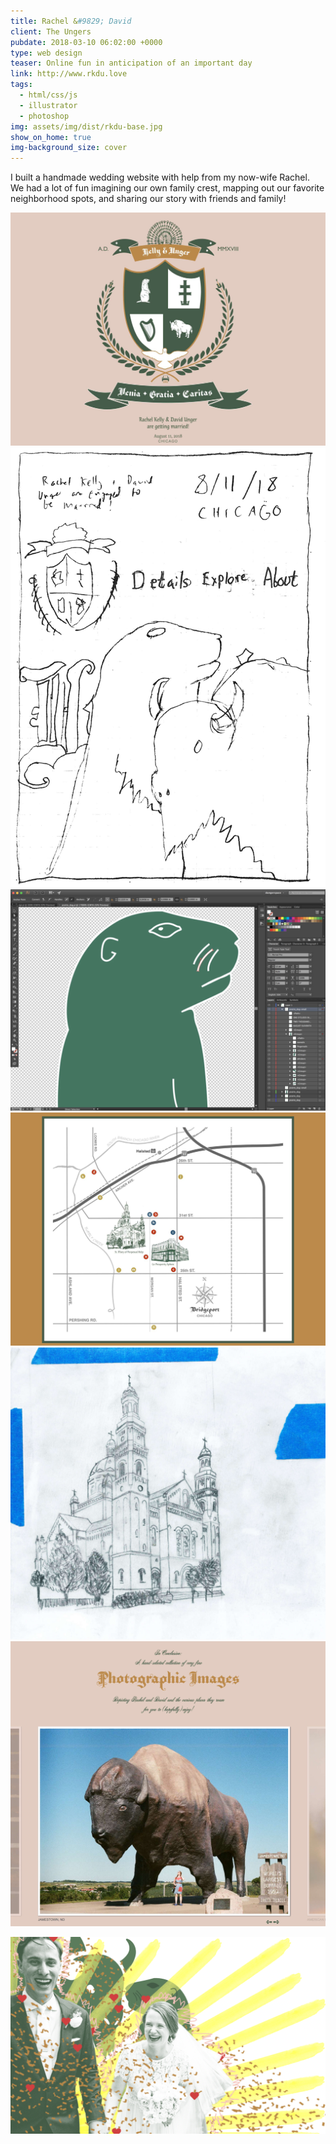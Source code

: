 ```yaml
---
title: Rachel &#9829; David
client: The Ungers
pubdate: 2018-03-10 06:02:00 +0000 
type: web design
teaser: Online fun in anticipation of an important day
link: http://www.rkdu.love
tags:
  - html/css/js
  - illustrator
  - photoshop
img: assets/img/dist/rkdu-base.jpg
show_on_home: true
img-background_size: cover
---
```


I built a handmade wedding website with help from my now-wife Rachel. We had a lot of fun imagining our own family crest, mapping out our favorite neighborhood spots, and sharing our story with friends and family! 


![rkdu splash](../assets/img/dist/rkdu-splash.jpg)
![rkdu sketch](../assets/img/dist/rkdu-sketch-x2.jpg)
![rkdu dog](../assets/img/dist/rkdu-dog.jpg)
![rkdu map](../assets/img/dist/rkdu-map.jpg)
![rkdu stmary](../assets/img/dist/rkdu-stmary.jpg)
![rkdu gallery](../assets/img/dist/rkdu-gallery.jpg)
<div style="background-color:#445C47;"> <img src="/assets/img/thankyou_splash.png" style="margin-bottom:-8px; padding:0;" alt=""> 


